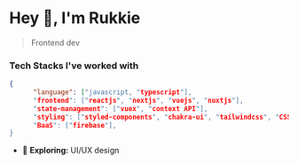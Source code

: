 # Hey 👋, I'm Rukkie
>Frontend dev



### Tech Stacks I've worked with

```json
{
      "language": ["javascript, "typescript"],
      "frontend": ["reactjs", "nextjs", "vuejs", "nuxtjs"],
      "state-management": ["vuex", "context API"],
      "styling": ["styled-components", "chakra-ui", "tailwindcss", "CSS3"],
      "BaaS": ["firebase"],
}
```

- 🤔 <b>Exploring:</b> UI/UX design

